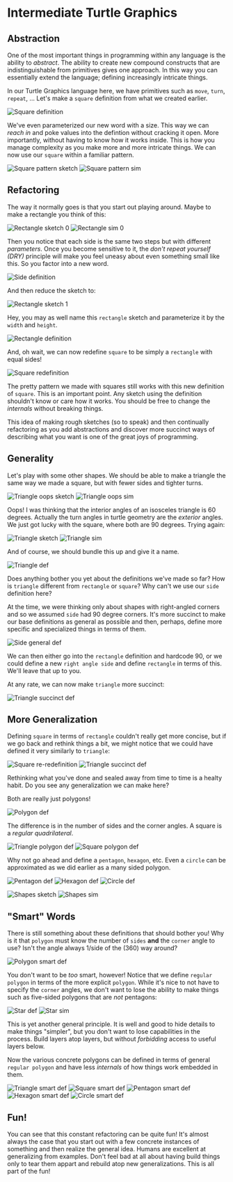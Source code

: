 # Intermediate Turtle Graphics

## Abstraction

One of the most important things in programming within any language is the ability to _abstract_. The ability to create new compound constructs that are indistinguishable from primitives gives one approach. In this way you can essentially extend the language; defining increasingly intricate things.

In our Turtle Graphics language here, we have primitives such as `move`, `turn`, `repeat`, ... Let's make a `square` definition from what we created earlier.

![Square definition](media/square_def.png)

We've even parameterized our new word with a size. This way we can _reach in_ and poke values into the defintion without cracking it open. More importantly, without having to know how it works inside. This is how you manage complexity as you make more and more intricate things. We can now use our `square` within a familiar pattern.

![Square pattern sketch](media/square_pattern_sketch.png)
![Square pattern sim](media/square_pattern_sim.png)

## Refactoring

The way it normally goes is that you start out playing around. Maybe to make a rectangle you think of this:

![Rectangle sketch 0](media/rect_sketch0.png)
![Rectangle sim 0](media/rect_sim.png)

Then you notice that each side is the same two steps but with different _parameters_. Once you become sensitive to it, the _don't repeat yourself (DRY)_ principle will make you feel uneasy about even something small like this. So you factor into a new word.

![Side definition](media/side_def.png)

And then reduce the sketch to:

![Rectangle sketch 1](media/rect_sketch1.png)

Hey, you may as well name this `rectangle` sketch and parameterize it by the `width` and `height`.

![Rectangle definition](media/rect_def.png)

And, oh wait, we can now redefine `square` to be simply a `rectangle` with equal sides!

![Square redefinition](media/square_redef.png)

The pretty pattern we made with squares still works with this new definition of `square`. This is an important point. Any sketch using the definition shouldn't know or care how it works. You should be free to change the _internals_ without breaking things.

This idea of making rough sketches (so to speak) and then continually refactoring as you add abstractions and discover more succinct ways of describing what you want is one of the great joys of programming.

## Generality

Let's play with some other shapes. We should be able to make a triangle the same way we made a square, but with fewer sides and tighter turns.

![Triangle oops sketch](media/triangle_oops_sketch.png)
![Triangle oops sim](media/triangle_oops_sim.png)

Oops! I was thinking that the interior angles of an isosceles triangle is 60 degrees. Actually the turn angles in turtle geometry are the _exterior_ angles. We just got lucky with the square, where both are 90 degrees. Trying again:

![Triangle sketch](media/triangle_sketch.png)
![Triangle sim](media/triangle_sim.png)

And of course, we should bundle this up and give it a name.

![Triangle def](media/triangle_def.png)

Does anything bother you yet about the definitions we've made so far? How is `triangle` different from `rectangle` or `square`? Why can't we use our `side` definition here?

At the time, we were thinking only about shapes with right-angled corners and so we assumed `side` had 90 degree corners. It's more succinct to make our base definitions as general as possible and then, perhaps, define more specific and specialized things in terms of them.

![Side general def](media/side_general_def.png)

We can then either go into the `rectangle` definition and hardcode 90, or we could define a new `right angle side` and define `rectangle` in terms of this. We'll leave that up to you.

At any rate, we can now make `triangle` more succinct:

![Triangle succinct def](media/triangle_succinct_def.png)

## More Generalization

Defining `square` in terms of `rectangle` couldn't really get more concise, but if we go back and rethink things a bit, we might notice that we could have defined it very similarly to `triangle`:

![Square re-redefinition](media/square_reredef.png)
![Triangle succinct def](media/triangle_succinct_def.png)

Rethinking what you've done and sealed away from time to time is a healty habit. Do you see any generalization we can make here?

Both are really just polygons!

![Polygon def](media/polygon_def.png)

The difference is in the number of sides and the corner angles. A square is a _regular quadrilateral_.

![Triangle polygon def](media/triangle_poly_def.png)
![Square polygon def](media/square_poly_def.png)

Why not go ahead and define a `pentagon`, `hexagon`, etc. Even a `circle` can be approximated as we did earlier as a many sided polygon.

![Pentagon def](media/pentagon_def.png)
![Hexagon def](media/hexagon_def.png)
![Circle def](media/circle_def.png)

![Shapes sketch](media/shapes_sketch.png)
![Shapes sim](media/shapes_sim.png)

## "Smart" Words

There is still something about these definitions that should bother you! Why is it that `polygon` must know the number of `sides` **and** the `corner` angle to use? Isn't the angle always 1/side of the (360) way around?

![Polygon smart def](media/polygon_smart_def.png)

You don't want to be _too_ smart, however! Notice that we define `regular polygon` in terms of the more explicit `polygon`. While it's nice to not have to specify the `corner` angles, we don't want to lose the ability to make things such as five-sided polygons that are _not_ pentagons:

![Star def](media/star_def.png)
![Star sim](media/star_sim.png)

This is yet another general principle. It is well and good to hide details to make things "simpler", but you don't want to lose capabilities in the process. Build layers atop layers, but without _forbidding_ access to useful layers below.

Now the various concrete polygons can be defined in terms of general `regular polygon` and have less _internals_ of how things work embedded in them.

![Triangle smart def](media/triangle_smart_def.png)
![Square smart def](media/square_smart_def.png)
![Pentagon smart def](media/pentagon_smart_def.png)
![Hexagon smart def](media/hexagon_smart_def.png)
![Circle smart def](media/circle_smart_def.png)

## Fun!

You can see that this constant refactoring can be quite fun! It's almost always the case that you start out with a few concrete instances of something and then realize the general idea. Humans are excellent at generalizing from examples. Don't feel bad at all about having build things only to tear them appart and rebuild atop new generalizations. This is all part of the fun!
